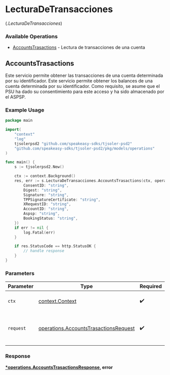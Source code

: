 # LecturaDeTransacciones
(*.LecturaDeTransacciones*)

### Available Operations

* [AccountsTrasactions](#accountstrasactions) - Lectura de transacciones de una cuenta

## AccountsTrasactions

Este servicio permite obtener las transacciones de una cuenta determinada por su identificador. Este servicio permite obtener los balances de una cuenta determinada por su identificador. Como requisito, se asume que el PSU ha dado su consentimiento para este acceso y ha sido almacenado por el ASPSP.

### Example Usage

```go
package main

import(
	"context"
	"log"
	tjsolerpsd2 "github.com/speakeasy-sdks/tjsoler-psd2"
	"github.com/speakeasy-sdks/tjsoler-psd2/pkg/models/operations"
)

func main() {
    s := tjsolerpsd2.New()

    ctx := context.Background()
    res, err := s.LecturaDeTransacciones.AccountsTrasactions(ctx, operations.AccountsTrasactionsRequest{
        ConsentID: "string",
        Digest: "string",
        Signature: "string",
        TPPSignatureCertificate: "string",
        XRequestID: "string",
        AccountID: "string",
        Aspsp: "string",
        BookingStatus: "string",
    })
    if err != nil {
        log.Fatal(err)
    }

    if res.StatusCode == http.StatusOK {
        // handle response
    }
}
```

### Parameters

| Parameter                                                                                      | Type                                                                                           | Required                                                                                       | Description                                                                                    |
| ---------------------------------------------------------------------------------------------- | ---------------------------------------------------------------------------------------------- | ---------------------------------------------------------------------------------------------- | ---------------------------------------------------------------------------------------------- |
| `ctx`                                                                                          | [context.Context](https://pkg.go.dev/context#Context)                                          | :heavy_check_mark:                                                                             | The context to use for the request.                                                            |
| `request`                                                                                      | [operations.AccountsTrasactionsRequest](../../models/operations/accountstrasactionsrequest.md) | :heavy_check_mark:                                                                             | The request object to use for the request.                                                     |


### Response

**[*operations.AccountsTrasactionsResponse](../../models/operations/accountstrasactionsresponse.md), error**

